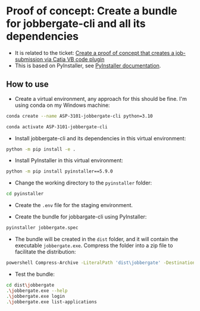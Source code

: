 # Proof of concept: Create a bundle for jobbergate-cli and all its dependencies

* It is related to the ticket: [Create a proof of concept that creates a job-submission via Catia VB code plugin](https://jira.scania.com/browse/ASP-3101)
* This is based on PyInstaller, see [PyInstaller documentation](https://pyinstaller.readthedocs.io/en/stable/index.html).

## How to use

* Create a virtual environment, any approach for this should be fine. I'm using conda on my Windows machine:

```bash
conda create --name ASP-3101-jobbergate-cli python=3.10
```

```bash
conda activate ASP-3101-jobbergate-cli
```

* Install jobbergate-cli and its dependencies in this virtual environment:

```bash
python -m pip install -e .
```

* Install PyInstaller in this virtual environment:

```bash
python -m pip install pyinstaller==5.9.0
```

* Change the working directory to the `pyinstaller` folder:

```bash
cd pyinstaller
```

* Create the `.env` file for the staging environment.

* Create the bundle for jobbargate-cli using PyInstaller:

```bash
pyinstaller jobbergate.spec
```

* The bundle will be created in the `dist` folder, and it will contain the executable `jobbergate.exe`. Compress the folder into a zip file to facilitate the distribution:

```bash
powershell Compress-Archive -LiteralPath 'dist\jobbergate' -DestinationPath "jobbergate.zip"
```

* Test the bundle:

```bash
cd dist\jobbergate
.\jobbergate.exe --help
.\jobbergate.exe login
.\jobbergate.exe list-applications
```